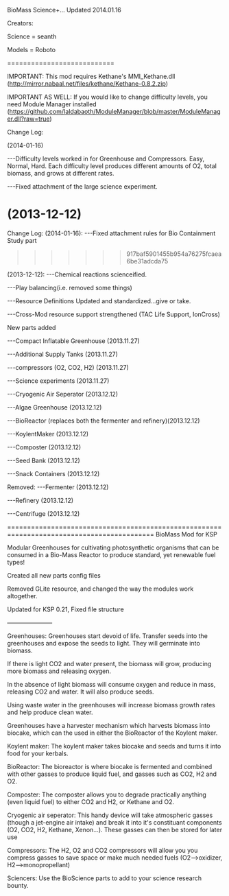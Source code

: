 BioMass Science+... Updated 2014.01.16

Creators:

Science = seanth

Models = Roboto

===========================

IMPORTANT: This mod requires Kethane's MMI_Kethane.dll (http://mirror.nabaal.net/files/kethane/Kethane-0.8.2.zip)

IMPORTANT AS WELL: If you would like to change difficulty levels, you need Module Manager installed (https://github.com/Ialdabaoth/ModuleManager/blob/master/ModuleManager.dll?raw=true)

Change Log:

(2014-01-16)

   ---Difficulty levels worked in for Greenhouse and Compressors. Easy, Normal, Hard. Each difficulty level produces different amounts of O2, total biomass, and grows at different rates.

   ---Fixed attachment of the large science experiment.

(2013-12-12)
=======
Change Log: 
(2014-01-16):
   ---Fixed attachment rules for Bio Containment Study part
>>>>>>> 917baf5901455b954a76275fcaea6be31adcda75

(2013-12-12):
   ---Chemical reactions scienceified.

   ---Play balancing(i.e. removed some things)

   ---Resource Definitions Updated and standardized...give or take.

   ---Cross-Mod resource support strengthened (TAC Life Support, IonCross)


New parts added


  ---Compact Inflatable Greenhouse (2013.11.27) 

  ---Additional Supply Tanks (2013.11.27)

  ---compressors (O2, CO2, H2) (2013.11.27)

  ---Science experiments (2013.11.27)

  ---Cryogenic Air Seperator (2013.12.12)

  ---Algae Greenhouse (2013.12.12)

  ---BioReactor (replaces both the fermenter and refinery)(2013.12.12)

  ---KoylentMaker (2013.12.12)

  ---Composter (2013.12.12)

  ---Seed Bank (2013.12.12)

  ---Snack Containers (2013.12.12)

Removed:
  ---Fermenter (2013.12.12)  

  ---Refinery (2013.12.12)

  ---Centrifuge (2013.12.12)
  




===========================================================================================
BioMass Mod for KSP

Modular Greenhouses for cultivating photosynthetic organisms that can be consumed in
a Bio-Mass Reactor to produce standard, yet renewable fuel types!

Created all new parts config files

Removed GLite resource, and changed the way the modules work altogether.

Updated for KSP 0.21, Fixed file structure

———————–

Greenhouses:
   Greenhouses start devoid of life. Transfer seeds into the greenhouses and expose the seeds to light. They will germinate into biomass.

   If there is light CO2 and water present, the biomass will grow, producing more biomass and releasing oxygen.

   In the absence of light biomass will consume oxygen and reduce in mass, releasing CO2 and water. It will also produce seeds.

   Using waste water in the greenhouses will increase biomass growth rates and help produce clean water.

   Greenhouses have a harvester mechanism which harvests biomass into biocake, which can the used in either the BioReactor of the Koylent maker.

Koylent maker:
   The koylent maker takes biocake and seeds and turns it into food for your kerbals.

BioReactor:
   The bioreactor is where biocake is fermented and combined with other gasses to produce liquid fuel, and gasses such as CO2, H2 and O2.

Composter:
   The composter allows you to degrade practically anything (even liquid fuel) to either CO2 and H2, or Kethane and O2.

Cryogenic air seperator:
    This handy device will take atmospheric gasses (though a jet-engine air intake) and break it into it's constituant components (O2, CO2, H2, Kethane, Xenon...). These gasses can then be stored for later use

Compressors:
    The H2, O2 and CO2 compressors will allow you you compress gasses to save space or make much needed fuels (O2-->oxidizer, H2-->monopropellant)

Sciencers:
    Use the BioScience parts to add to your science research bounty.
